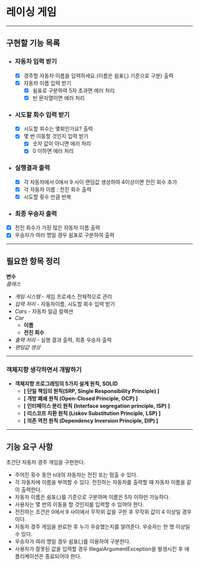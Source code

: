 # 레이싱 게임
*****
## 구현할 기능 목록

- ### 자동차 입력 받기
  - [x] 경주할 자동차 이름을 입력하세요.(이름은 쉼표(,) 기준으로 구분) 출력
  - [x] 자동차 이름 입력 받기
    - [x] 쉼표로 구분하여 5자 초과면 에러 처리
    - [x] 빈 문자열이면 에러 처리

- ### 시도할 회수 입력 받기
  - [x] 시도할 회수는 몇회인가요? 출력
  - [x] 몇 번 이동할 것인지 입력 받기
    - [x] 숫자 값이 아니면 에러 처리
    - [x] 0 이하면 에러 처리

- ### 실행결과 출력
  - [x] 각 자동차에서 0에서 9 사이 랜덤값 생성하여 4이상이면 전진 회수 추가
  - [x] 각 자동차 이름 : 전진 회수 출력
  - [x] 시도할 횟수 만큼 반복

- ### 최종 우승자 출력
- [x] 전진 회수가 가장 많은 자동차 이름 출력
- [x] 우승자가 여러 명일 경우 쉼표로 구분하여 출력

****

## 필요한 항목 정리
**변수**  
*클래스*

- *게임 시스템* - 게임 프로세스 전체적으로 관리
- *입력 처리* - 자동차이름, 시도할 회수 입력 받기
- *Cars* - 자동차 일급 컬렉션
- *Car*
  - **이름**
  - **전진 회수**
- *출력 처리* - 실행 결과 출력, 최종 우승자 출력
- *랜덤값 생성*


****

### 객체지향 생각하면서 개발하기
- ****객체지향 프로그래밍의 5가지 설계 원칙, SOLID****
  - ****[ 단일 책임의 원칙(SRP, Single Responsibility Principle) ]****
  - ****[ 개방 폐쇄 원칙 (Open-Closed Principle, OCP) ]****
  - ****[ 인터페이스 분리 원칙 (Interface segregation principle, ISP) ]****
  - ****[ 리스코프 치환 원칙 (Liskov Substitution Principle, LSP) ]****
  - ****[ 의존 역전 원칙 (Dependency Inversion Principle, DIP) ]****
****
## 기능 요구 사항

초간단 자동차 경주 게임을 구현한다.

- 주어진 횟수 동안 n대의 자동차는 전진 또는 멈출 수 있다.
- 각 자동차에 이름을 부여할 수 있다. 전진하는 자동차를 출력할 때 자동차 이름을 같이 출력한다.
- 자동차 이름은 쉼표(,)를 기준으로 구분하며 이름은 5자 이하만 가능하다.
- 사용자는 몇 번의 이동을 할 것인지를 입력할 수 있어야 한다.
- 전진하는 조건은 0에서 9 사이에서 무작위 값을 구한 후 무작위 값이 4 이상일 경우이다.
- 자동차 경주 게임을 완료한 후 누가 우승했는지를 알려준다. 우승자는 한 명 이상일 수 있다.
- 우승자가 여러 명일 경우 쉼표(,)를 이용하여 구분한다.
- 사용자가 잘못된 값을 입력할 경우 IllegalArgumentException을 발생시킨 후 애플리케이션은 종료되어야 한다.